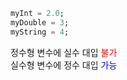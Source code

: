 ```Dart
myInt = 2.0;
myDouble = 3;
myString = 4;
```

정수형 변수에 실수 대입 <span style="color:red">불가</span>   
실수형 변수에 정수 대입 <span style="color:blue">가능</span>

